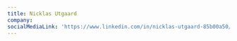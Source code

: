 ```yaml
---
title: Nicklas Utgaard
company: 
socialMediaLink: 'https://www.linkedin.com/in/nicklas-utgaard-85b00a50/'
---
```


